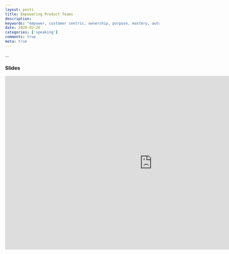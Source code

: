 ```yaml
---
layout: posts
title: Empowering Product Teams
description: 
keywords: "empower, customer centric, ownership, purpose, mastery, autonomy, alignment"
date: 2020-02-26
categories: ['speaking']
comments: true
meta: true
---
```


...

### Slides
<iframe src="https://docs.google.com/presentation/d/15SzJA8mBpkOhvcOw7Ot6CF2s9nscMexeuM7nAP8kTgg/embed?start=false&loop=false&delayms=3000" frameborder="0" width="960" height="569" allowfullscreen="true" mozallowfullscreen="true" webkitallowfullscreen="true"></iframe>

